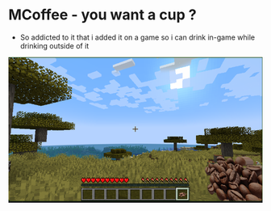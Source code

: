 <h1>MCoffee - you want a cup ?</h1>

- So addicted to it that i added it on a game so i can drink in-game while drinking outside of it

![img.png](img.png)